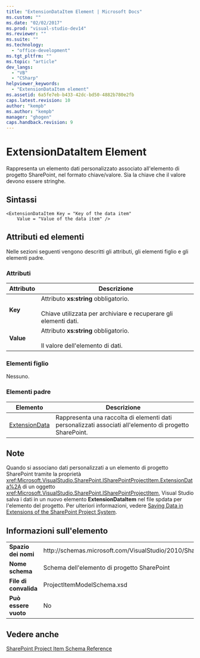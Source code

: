 ```yaml
---
title: "ExtensionDataItem Element | Microsoft Docs"
ms.custom: ""
ms.date: "02/02/2017"
ms.prod: "visual-studio-dev14"
ms.reviewer: ""
ms.suite: ""
ms.technology: 
  - "office-development"
ms.tgt_pltfrm: ""
ms.topic: "article"
dev_langs: 
  - "VB"
  - "CSharp"
helpviewer_keywords: 
  - "ExtensionDataItem element"
ms.assetid: 6a5fe7eb-b433-42dc-bd50-4882b780e2fb
caps.latest.revision: 10
author: "kempb"
ms.author: "kempb"
manager: "ghogen"
caps.handback.revision: 9
---
```

# ExtensionDataItem Element
  Rappresenta un elemento dati personalizzato associato all'elemento di progetto SharePoint, nel formato chiave\/valore.  Sia la chiave che il valore devono essere stringhe.  
  
## Sintassi  
  
```  
<ExtensionDataItem Key = "Key of the data item"  
    Value = "Value of the data item" />  
```  
  
## Attributi ed elementi  
 Nelle sezioni seguenti vengono descritti gli attributi, gli elementi figlio e gli elementi padre.  
  
### Attributi  
  
|Attributo|Descrizione|  
|---------------|-----------------|  
|**Key**|Attributo **xs:string** obbligatorio.<br /><br /> Chiave utilizzata per archiviare e recuperare gli elementi dati.|  
|**Value**|Attributo **xs:string** obbligatorio.<br /><br /> Il valore dell'elemento di dati.|  
  
### Elementi figlio  
 Nessuno.  
  
### Elementi padre  
  
|Elemento|Descrizione|  
|--------------|-----------------|  
|[ExtensionData](../sharepoint/extensiondata-element.md)|Rappresenta una raccolta di elementi dati personalizzati associati all'elemento di progetto SharePoint.|  
  
## Note  
 Quando si associano dati personalizzati a un elemento di progetto SharePoint tramite la proprietà <xref:Microsoft.VisualStudio.SharePoint.ISharePointProjectItem.ExtensionData%2A> di un oggetto <xref:Microsoft.VisualStudio.SharePoint.ISharePointProjectItem>, Visual Studio salva i dati in un nuovo elemento **ExtensionDataItem** nel file spdata per l'elemento del progetto.  Per ulteriori informazioni, vedere [Saving Data in Extensions of the SharePoint Project System](../sharepoint/saving-data-in-extensions-of-the-sharepoint-project-system.md).  
  
## Informazioni sull'elemento  
  
|||  
|-|-|  
|**Spazio dei nomi**|http:\/\/schemas.microsoft.com\/VisualStudio\/2010\/SharePointTools\/SharePointProjectItemModel|  
|**Nome schema**|Schema dell'elemento di progetto SharePoint|  
|**File di convalida**|ProjectItemModelSchema.xsd|  
|**Può essere vuoto**|No|  
  
## Vedere anche  
 [SharePoint Project Item Schema Reference](../sharepoint/sharepoint-project-item-schema-reference.md)  
  
  